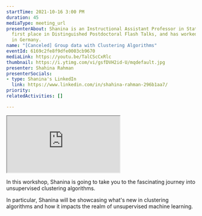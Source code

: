 ```yaml
---
startTime: 2021-10-16 3:00 PM
duration: 45
mediaType: meeting_url
presenterAbout: Shanina is an Instructional Assistant Professor in Statistics, got
  first place in Distinguished Postdoctoral Flash Talks, and has worked as a postdoc
  in Germany.
name: "[Canceled] Group data with Clustering Algorithms"
eventId: 6169c2fe8f9dfe0003cb9670
mediaLink: https://youtu.be/TalCScCxRlc
thumbnail: https://i.ytimg.com/vi/gsfDVH2id-U/mqdefault.jpg
presenter: Shahina Rahman
presenterSocials:
- type: Shanina's LinkedIn
  link: https://www.linkedin.com/in/shahina-rahman-296b1aa7/
priority: 
relatedActivities: []

---
```

<div class="embed-responsive embed-responsive-16by9">
  <iframe src="https://www.youtube.com/embed/gsfDVH2id-U" title="Trailer" allowfullscreen class="embed-responsive-item"></iframe>
</div>

In this workshop, Shanina is going to take you to the fascinating journey into unsupervised clustering algorithms.

In particular, Shanina will be showcasing what's new in clustering algorithms and how it impacts the realm of unsupervised machine learning.